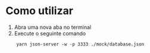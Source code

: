 # Como utilizar

1. Abra uma nova aba no terminal
2. Execute o seguinte comando

```
    yarn json-server -w -p 3333 ./mock/database.json
```